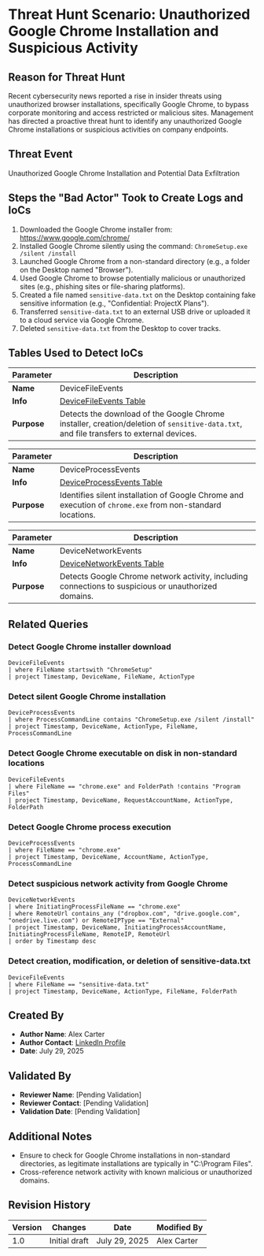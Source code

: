 # Threat Hunt Scenario: Unauthorized Google Chrome Installation and Suspicious Activity

## Reason for Threat Hunt
Recent cybersecurity news reported a rise in insider threats using unauthorized browser installations, specifically Google Chrome, to bypass corporate monitoring and access restricted or malicious sites. Management has directed a proactive threat hunt to identify any unauthorized Google Chrome installations or suspicious activities on company endpoints.

## Threat Event
Unauthorized Google Chrome Installation and Potential Data Exfiltration

## Steps the "Bad Actor" Took to Create Logs and IoCs
1. Downloaded the Google Chrome installer from: https://www.google.com/chrome/
2. Installed Google Chrome silently using the command: `ChromeSetup.exe /silent /install`
3. Launched Google Chrome from a non-standard directory (e.g., a folder on the Desktop named "Browser").
4. Used Google Chrome to browse potentially malicious or unauthorized sites (e.g., phishing sites or file-sharing platforms).
5. Created a file named `sensitive-data.txt` on the Desktop containing fake sensitive information (e.g., "Confidential: ProjectX Plans").
6. Transferred `sensitive-data.txt` to an external USB drive or uploaded it to a cloud service via Google Chrome.
7. Deleted `sensitive-data.txt` from the Desktop to cover tracks.

## Tables Used to Detect IoCs

| **Parameter** | **Description** |
|---------------|-----------------|
| **Name** | DeviceFileEvents |
| **Info** | [DeviceFileEvents Table](https://learn.microsoft.com/en-us/defender-xdr/advanced-hunting-devicefileevents-table) |
| **Purpose** | Detects the download of the Google Chrome installer, creation/deletion of `sensitive-data.txt`, and file transfers to external devices. |

| **Parameter** | **Description** |
|---------------|-----------------|
| **Name** | DeviceProcessEvents |
| **Info** | [DeviceProcessEvents Table](https://learn.microsoft.com/en-us/defender-xdr/advanced-hunting-deviceprocessevents-table) |
| **Purpose** | Identifies silent installation of Google Chrome and execution of `chrome.exe` from non-standard locations. |

| **Parameter** | **Description** |
|---------------|-----------------|
| **Name** | DeviceNetworkEvents |
| **Info** | [DeviceNetworkEvents Table](https://learn.microsoft.com/en-us/defender-xdr/advanced-hunting-devicenetworkevents-table) |
| **Purpose** | Detects Google Chrome network activity, including connections to suspicious or unauthorized domains. |

## Related Queries

### Detect Google Chrome installer download
```kql
DeviceFileEvents
| where FileName startswith "ChromeSetup"
| project Timestamp, DeviceName, FileName, ActionType
```

### Detect silent Google Chrome installation
```kql
DeviceProcessEvents
| where ProcessCommandLine contains "ChromeSetup.exe /silent /install"
| project Timestamp, DeviceName, ActionType, FileName, ProcessCommandLine
```

### Detect Google Chrome executable on disk in non-standard locations
```kql
DeviceFileEvents
| where FileName == "chrome.exe" and FolderPath !contains "Program Files"
| project Timestamp, DeviceName, RequestAccountName, ActionType, FolderPath
```

### Detect Google Chrome process execution
```kql
DeviceProcessEvents
| where FileName == "chrome.exe"
| project Timestamp, DeviceName, AccountName, ActionType, ProcessCommandLine
```

### Detect suspicious network activity from Google Chrome
```kql
DeviceNetworkEvents
| where InitiatingProcessFileName == "chrome.exe"
| where RemoteUrl contains_any ("dropbox.com", "drive.google.com", "onedrive.live.com") or RemoteIPType == "External"
| project Timestamp, DeviceName, InitiatingProcessAccountName, InitiatingProcessFileName, RemoteIP, RemoteUrl
| order by Timestamp desc
```

### Detect creation, modification, or deletion of sensitive-data.txt
```kql
DeviceFileEvents
| where FileName == "sensitive-data.txt"
| project Timestamp, DeviceName, ActionType, FileName, FolderPath
```

## Created By
- **Author Name**: Alex Carter
- **Author Contact**: [LinkedIn Profile](https://www.linkedin.com/in/alexcarter-cyber/)
- **Date**: July 29, 2025

## Validated By
- **Reviewer Name**: [Pending Validation]
- **Reviewer Contact**: [Pending Validation]
- **Validation Date**: [Pending Validation]

## Additional Notes
- Ensure to check for Google Chrome installations in non-standard directories, as legitimate installations are typically in "C:\Program Files".
- Cross-reference network activity with known malicious or unauthorized domains.

## Revision History

| Version | Changes       | Date         | Modified By   |
|---------|---------------|--------------|---------------|
| 1.0     | Initial draft | July 29, 2025 | Alex Carter   |